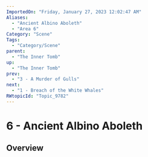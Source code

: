 ```yaml
---
ImportedOn: "Friday, January 27, 2023 12:02:47 AM"
Aliases:
  - "Ancient Albino Aboleth"
  - "Area 6"
Category: "Scene"
Tags:
  - "Category/Scene"
parent:
  - "The Inner Tomb"
up:
  - "The Inner Tomb"
prev:
  - "3 - A Murder of Gulls"
next:
  - "1 - Breach of the White Whales"
RWtopicId: "Topic_9782"
---
```

# 6 - Ancient Albino Aboleth
## Overview
